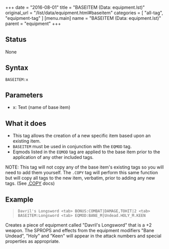 +++
date = "2016-08-01"
title = "BASEITEM (Data: equipment.lst)"
original_url = "/list/data/equipment.html#baseitem"
categories = [ "all-tag", "equipment-tag" ]
[menu.main]
    name = "BASEITEM (Data: equipment.lst)"
    parent = "equipment"
+++

## Status

None

## Syntax

`BASEITEM:x`

## Parameters

-   x: Text (name of base item)



What it does
------------

-   This tag allows the creation of a new specific item based upon an
    existing item.
-   `BASEITEM` must be used in conjunction with the `EQMOD` tag.
-   Eqmods listed in the `EQMOD` tag are applied to the base item prior
    to the application of any other included tags.

NOTE: This tag will not copy any of the base item's existing tags so you
will need to add them yourself. The `.COPY` tag will perform this same
function but will copy all tags to the new item, verbatim, prior to
adding any new tags. (See [.COPY](/list/global/other/copy.html) docs)

Example
-------

> `Davril's Longsword <tab> BONUS:COMBAT|DAMAGE,TOHIT|2 <tab> BASEITEM:Longsword <tab> EQMOD:BANE_M|Undead.HOLY_M.KEEN`

Creates a piece of equipment called "Davril's Longsword" that is a +2
weapon. The SPROPS and effects from the equipment modifiers "Bane
Undead", "Holy" and "Keen" will appear in the attack numbers and special
properties as appropriate.

